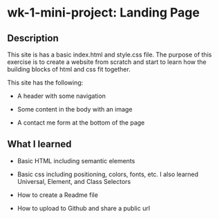 # wk-1-mini-project: Landing Page


## Description

This site is has a basic index.html and style.css file. The purpose of this exercise is to create a website from scratch and start to learn how the building blocks of html and css fit together.

This site has the following:

- A header with some navigation

- Some content in the body with an image

- A contact me form at the bottom of the page

## What I learned

- Basic HTML including semantic elements

- Basic css including positioning, colors, fonts, etc. I also learned Universal, Element, and Class Selectors

- How to create a Readme file

- How to upload to Github and share a public url
